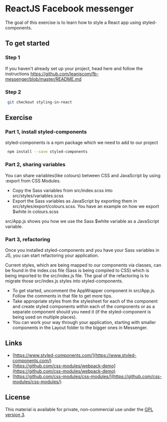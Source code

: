 # ReactJS Facebook messenger

The goal of this exercise is to learn how to style a React app using styled-components.

## To get started

### Step 1

If you haven't already set up your project, head here and follow the instructions https://github.com/leanjscom/fb-messenger/blob/master/README.md


### Step 2
```sh
 git checkout styling-in-react
 ```

## Exercise

### Part 1, install styled-components

styled-components is a npm package which we need to add to our project
```sh
 npm install --save styled-components
 ```

### Part 2, sharing variables

You can share variables(like colours) between CSS and JavaScript by using :export from CSS Modules.

- Copy the Sass variables from src/index.scss into src/styles/variables.scss
- Export the Sass variables as JavaScript by exporting them in src/styles/export/colours.scss. You have an example on how we export $white in colours.scss

src/App.js shows you how we use the Sass $white variable as a JavaScript variable.

### Part 3, refactoring

Once you installed styled-components and you have your Sass variables in JS, you can start refactoring your application.

Current styles, which are being mapped to our components via classes, can be found in the index.css file (Sass is being compiled to CSS) which is being imported to the src/index.js file. The goal of the refactoring is to migrate those src/index.js styles into styled-components.

- To get started, uncomment the AppWrapper component in src/App.js. Follow the comments in that file to get more tips.
- Take appropriate styles from the stylesheet for each of the component and create styled components within each of the components or as a separate component should you need it (if the styled-component is being used on multiple places).
- You can work your way through your application, starting with smaller components in the Layout folder to the bigger ones in Messenger.

## Links

- [https://www.styled-components.com/](https://www.styled-components.com/)
- [https://github.com/css-modules/webpack-demo](https://github.com/css-modules/webpack-demo)
- [https://github.com/css-modules/css-modules/](https://github.com/css-modules/css-modules/)

## License

This material is available for private, non-commercial use under the [GPL version 3](http://www.gnu.org/licenses/gpl-3.0-standalone.html).
